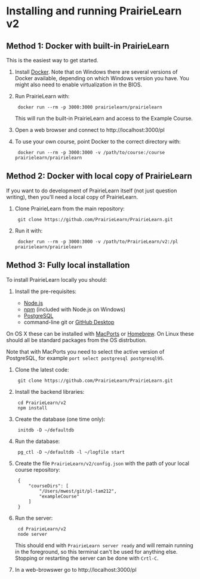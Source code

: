 
# Installing and running PrairieLearn v2

## Method 1: Docker with built-in PrairieLearn

This is the easiest way to get started.

1. Install [Docker](https://www.docker.com). Note that on Windows there are several versions of Docker available, depending on which Windows version you have. You might also need to enable virtualization in the BIOS.

1. Run PrairieLearn with:

        docker run --rm -p 3000:3000 prairielearn/prairielearn

   This will run the built-in PrairieLearn and access to the Example Course.

1. Open a web browser and connect to http://localhost:3000/pl

1. To use your own course, point Docker to the correct directory with:

        docker run --rm -p 3000:3000 -v /path/to/course:/course prairielearn/prairielearn


## Method 2: Docker with local copy of PrairieLearn

If you want to do development of PrairieLearn itself (not just question writing), then you'll need a local copy of PrairieLearn.

1. Clone PrairieLearn from the main repository:

        git clone https://github.com/PrairieLearn/PrairieLearn.git

1. Run it with:

        docker run --rm -p 3000:3000 -v /path/to/PrairieLearn/v2:/pl prairielearn/prairielearn


## Method 3: Fully local installation

To install PrairieLearn locally you should:

1. Install the pre-requisites:

    * [Node.js](http://nodejs.org/)
    * [npm](https://npmjs.org/) (included with Node.js on Windows)
    * [PostgreSQL](https://www.postgresql.org)
    * command-line git or [GitHub Desktop](https://desktop.github.com)

  On OS X these can be installed with [MacPorts](http://www.macports.org/) or [Homebrew](http://brew.sh/). On Linux these should all be standard packages from the OS distrbution.

  Note that with MacPorts you need to select the active version of PostgreSQL, for example `port select postgresql postgresql95`.

1. Clone the latest code:

        git clone https://github.com/PrairieLearn/PrairieLearn.git

1. Install the backend libraries:

        cd PrairieLearn/v2
        npm install

1. Create the database (one time only):

        initdb -D ~/defaultdb

1. Run the database:

        pg_ctl -D ~/defaultdb -l ~/logfile start

1. Create the file `PrairieLearn/v2/config.json` with the path of your local course repository:

        {
            "courseDirs": [
                "/Users/mwest/git/pl-tam212",
                "exampleCourse"
            ]
        }

1. Run the server:

        cd PrairieLearn/v2
        node server

   This should end with `PrairieLearn server ready` and will remain running in the foreground, so this terminal can't be used for anything else. Stopping or restarting the server can be done with `Crtl-C`.

1. In a web-browswer go to http://localhost:3000/pl
